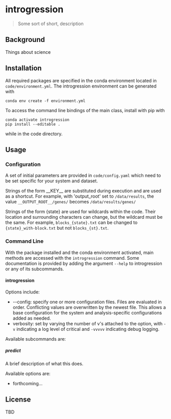 # introgression
> Some sort of short, description

## Background
Things about science

## Installation
All required packages are specified in the conda environment located in 
`code/environment.yml`.  The introgression environment can be generated with
```
conda env create -f environment.yml
```
To access the command line bindings of the main class, install with pip with
```
conda activate introgression
pip install --editable .
```
while in the code directory.

## Usage

### Configuration
A set of initial parameters are provided in `code/config.yaml` which need to
be set specific for your system and dataset.

Strings of the form \_\_KEY\_\_
are substituted during execution and are used as a shortcut.  For example,
with 'output\_root' set to `/data/results`, the value `__OUTPUT_ROOT__/genes/`
becomes `/data/results/genes/`

Strings of the form {state} are used for wildcards within the code.  Their
location and surrounding characters can change, but the wildcard must be the
same.  For example, `blocks_{state}.txt` can be changed to
`{state}_with-block.txt` but not `blocks_{st}.txt`.

### Command Line
With the package installed and the conda environment activated, main methods
are accessed with the `introgression` command. Some documentation is provided
by adding the argument `--help` to introgression or any of its subcommands.

#### introgression
Options include:
- --config: specify one or more configuration files.  Files are evaluated in
order.  Conflicting values are overwritten by the newest file. This allows a
base configuration for the system and analysis-specific configurations added
as needed.
- verbosity: set by varying the number of v's attached to the option, with 
`-v` indicating a log level of critical and `-vvvvv` indicating debug logging.

Available subcommands are:
##### predict
A brief description of what this does.

Available options are:
- forthcoming...

## License
TBD
